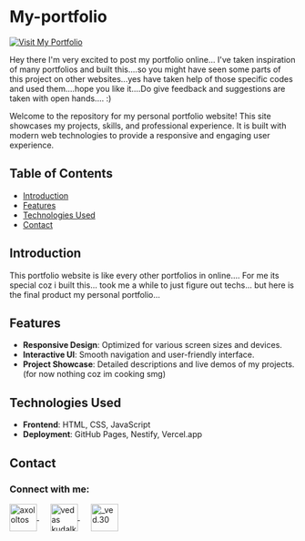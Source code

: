 # My-portfolio <a href="https://vedask.netlify.app/" target="[https://vedask.netlify.app/]">
  <img src="https://img.shields.io/badge/Visit%20My%20Portfolio-0077B5?style=for-the-badge&logo=linkedin&logoColor=white" alt="Visit My Portfolio">
</a>

Hey there I'm very excited to post my portfolio online... I've taken inspiration of many portfolios and built this....so you might have seen some parts of this project on other websites...yes have taken help of those specific codes and used them....hope you like it....Do give feedback and suggestions are taken with open hands.... :)

Welcome to the repository for my personal portfolio website! This site showcases my projects, skills, and professional experience. It is built with modern web technologies to provide a responsive and engaging user experience.

## Table of Contents

- [Introduction](#introduction)
- [Features](#features)
- [Technologies Used](#technologies-used)
- [Contact](#contact)

## Introduction

This portfolio website is like every other portfolios in online.... For me its special coz i built this... took me a while to just figure out techs... but here is the final product my personal portfolio...

## Features

- **Responsive Design**: Optimized for various screen sizes and devices.
- **Interactive UI**: Smooth navigation and user-friendly interface.
- **Project Showcase**: Detailed descriptions and live demos of my projects.(for now nothing coz im cooking smg)

## Technologies Used

- **Frontend**: HTML, CSS, JavaScript
- **Deployment**: GitHub Pages, Nestify, Vercel.app

## Contact
<h3 align="left">Connect with me:</h3>
<p align="left">
  <a href="https://twitter.com/axololtos" target="blank">
    <img align="center" src="https://raw.githubusercontent.com/rahuldkjain/github-profile-readme-generator/master/src/images/icons/Social/twitter.svg" alt="axololtos" height="48" width="48" />
  </a>&nbsp;&nbsp;&nbsp;&nbsp;
  <a href="www.linkedin.com/in/vedas k/" target="blank">
    <img align="center" src="https://raw.githubusercontent.com/rahuldkjain/github-profile-readme-generator/master/src/images/icons/Social/linked-in-alt.svg" alt="vedas kudalkar" height="48" width="48" />
  </a>&nbsp;&nbsp;&nbsp;&nbsp;
  <a href="https://instagram.com/_ved.30" target="blank">
    <img align="center" src="https://raw.githubusercontent.com/rahuldkjain/github-profile-readme-generator/master/src/images/icons/Social/instagram.svg" alt="_ved.30" height="48" width="48" />
  </a>
</p>
